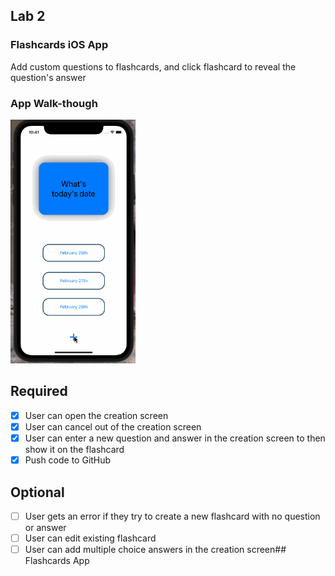 ## Lab 2

### Flashcards iOS App
Add custom questions to flashcards, and click flashcard to reveal the question's answer

### App Walk-though

<img src="lab2.gif" width=200><br>

## Required
- [x] User can open the creation screen
- [x] User can cancel out of the creation screen
- [x] User can enter a new question and answer in the creation screen to then show it on the flashcard
- [x] Push code to GitHub
## Optional
- [ ] User gets an error if they try to create a new flashcard with no question or answer
- [ ] User can edit existing flashcard
- [ ] User can add multiple choice answers in the creation screen## Flashcards App
